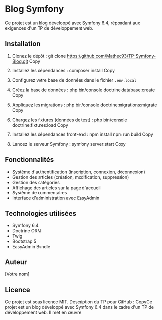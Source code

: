 # Blog Symfony

Ce projet est un blog développé avec Symfony 6.4, répondant aux exigences d'un TP de développement web.

## Installation

1. Clonez le dépôt :
git clone https://github.com/Matheo93/TP-Symfony-Blog.git
Copy
2. Installez les dépendances :
composer install
Copy
3. Configurez votre base de données dans le fichier `.env.local`

4. Créez la base de données :
php bin/console doctrine:database:create
Copy
5. Appliquez les migrations :
php bin/console doctrine:migrations:migrate
Copy
6. Chargez les fixtures (données de test) :
php bin/console doctrine:fixtures:load
Copy
7. Installez les dépendances front-end :
npm install
npm run build
Copy
8. Lancez le serveur Symfony :
symfony server:start
Copy
## Fonctionnalités

- Système d'authentification (inscription, connexion, déconnexion)
- Gestion des articles (création, modification, suppression)
- Gestion des catégories
- Affichage des articles sur la page d'accueil
- Système de commentaires
- Interface d'administration avec EasyAdmin

## Technologies utilisées

- Symfony 6.4
- Doctrine ORM
- Twig
- Bootstrap 5
- EasyAdmin Bundle

## Auteur

[Votre nom]

## Licence

Ce projet est sous licence MIT.
Description du TP pour GitHub :
CopyCe projet est un blog développé avec Symfony 6.4 dans le cadre d'un TP de développement web. Il met en œuvre